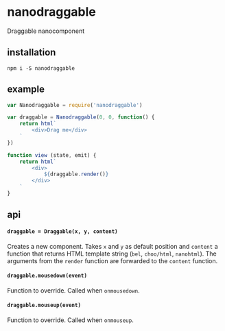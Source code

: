 # nanodraggable
Draggable nanocomponent

## installation
```
npm i -S nanodraggable
```

## example

```javascript
var Nanodraggable = require('nanodraggable')

var draggable = Nanodraggable(0, 0, function() {
	return html`
		<div>Drag me</div>
	`
})

function view (state, emit) {
	return html`
		<div>
			${draggable.render()}
		</div>
	`
}
```

## api
#### ```draggable = Draggable(x, y, content)```
Creates a new component. Takes ```x``` and ```y``` as default position and ```content``` a function that returns HTML template string (```bel```, ```choo/html```, ```nanohtml```). The arguments from the `render` function are forwarded to the `content` function.

#### ```draggable.mousedown(event)```
Function to override. Called when `onmousedown`.

#### ```draggable.mouseup(event)```
Function to override. Called when `onmouseup`.
